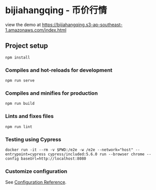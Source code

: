 # bijiahangqing - 币价行情

view the demo at
https://bijiahangqing.s3-ap-southeast-1.amazonaws.com/index.html

## Project setup
```
npm install
```

### Compiles and hot-reloads for development
```
npm run serve
```

### Compiles and minifies for production
```
npm run build
```

### Lints and fixes files
```
npm run lint
```

### Testing using Cypress
```
docker run -it --rm -v $PWD:/e2e -w /e2e --network="host" --entrypoint=cypress cypress/included:5.6.0 run --browser chrome --config baseUrl=http://localhost:8080
```

### Customize configuration
See [Configuration Reference](https://cli.vuejs.org/config/).
